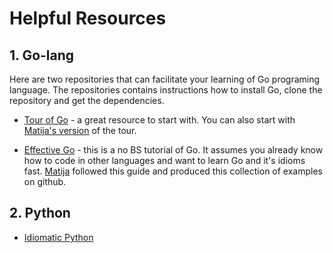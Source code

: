 # Helpful Resources

## 1. Go-lang

Here are two repositories that can facilitate your learning of Go programing language. The repositories contains instructions how to install Go, clone the repository and get the dependencies.

* [Tour of Go](https://tour.golang.org/welcome/1) - a great resource to start with. You can also start with [Matija's version](https://github.com/matijavizintin/tour-of-go) of the tour. 

* [Effective Go](https://golang.org/doc/effective_go.html) - this is a no BS tutorial of Go. It assumes you already know how to code in other languages and want to learn Go and it's idioms fast. [Matija](https://github.com/matijavizintin/effective-go) followed this guide and produced this collection of examples on github.



## 2. Python

* [Idiomatic Python](http://python.net/~goodger/projects/pycon/2007/idiomatic/handout.html) 
